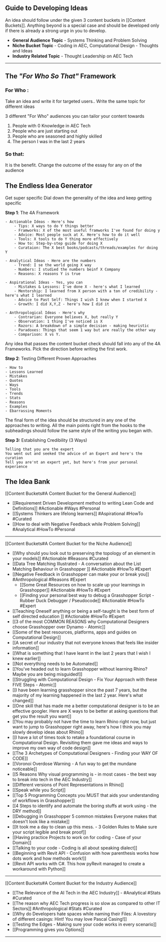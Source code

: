 ## Guide to Developing Ideas

An idea should follow under the given 3 content buckets in [[Content Buckets]]. Anything beyond is a special case and should be developed only if there is already a strong urge in you to develop. 

- **General Audience Topic** - Systems Thinking and Problem Solving
- **Niche Bucket Topic** - Coding in AEC, Computational Design - Thoughts and Ideas
- **Industry Related Topic** - Thought Leadership on AEC Tech

---
## The *"For Who So That"* Framework

### For Who :
Take an idea and write it for targeted users.. Write the same topic for different ideas

3 different "For Who" audiences you can tailor your content towards

1. People with 0 Knowledge in AEC Tech
2. People who are just starting out
3. People who are seasoned and highly skilled
4. The person I was in the last 2 years

### So that:
It is the benefit. Change the outcome of the essay for any on of the audience

## The Endless Idea Generator

Get super specific
Dial down the generality of the idea and keep getting specific

**Step 1**: The 4A Framework

	- Actionable Ideas - Here's how
		- Tips: X ways to do Y things better
		- Framworks: X of the most useful framworks I've found for doing y
		- Advice: Most people suck at X. Here's how to do it well
		- Tools: X tools to do Y thing more effectively
		- How to: Step-by-step guide for doing X
		- Curataion: The X best books/podcasts/threads/examples for doing Y
	  
	- Analytical Ideas - Here are the numbers
		- Trend: I se the world going X way
		- Numbers: I studied the numbers beinf X Company
		- Reasons: X reasons Y is true
	
	- Aspirational Ideas - Yes, you can
		- Mistakes & Lessons: I've done X - here's what I learned
		- Mentorship: I learned from X person with a ton of credibility - here's what I learned
		- Advice to Past Self: Things I wish I knew when I started X
		- Growth: I did X,Y,Z - here's how I did it
		
	- Anthropological Ideas - Here's why
		- Contrarian: Everyone believes X, but really Y
		- Observation: 1 thing I've noticed is X
		- Razors: A breakdown of a simple decision - making heuristic
		- Paradoxes: Things that seem 1 way but are really the other way
		- Comparison: X vs Y.

Any idea that passes the content bucket check should fall into any of the 4A Frameworks. Pick the direction before writing the first work.

**Step 2**: Testing Different Proven Approaches

	- How to
	- Lessons Learned
	- Mistakes
	- Quotes
	- Ways
	- Tools
	- Trends
	- Stats
	- Reasons
	- Examples
	- Ebarrassing Moments

The final form of the idea should be structured in any one of the approaches to writing. All the main points right from the hooks to the subheadings should follow the same style of the writing you began with. 

**Step 3:** Establishing Credibility (3 Ways)

	Telling that you are the expert
	You went out and seeked the advice of an Expert and here's the curation
	Tell you are'nt an expert yet, but here's from your personal experience

## The Idea Bank

[[Content Buckets#A Content Bucket for the General Audience]]

- [[Requirement Driven Development method to writing Lean Code and Definitions]] #Actionable #Ways #Personal
- [[Systems Thinkers are lifelong learners]] #Aspirational #HowTo #Curated 
- [[How to deal with Negative Feedback while Problem Solving]] #Analytical #HowTo #Personal  

---
[[Content Buckets#A Content Bucket for the Niche Audience]]

- [[Why should you look out to preserving the topology of an element in your models]] #Actionable #Reasons #Curated
- [[Data Tree Matching Illustrated - A conversation about the List Matching Behaviour in Grasshopper ]] #Actionable #HowTo #Expert
- [[Negative Feedback in Grasshopper can make your or break you]] #Anthropological #Reasons #Expert 
	- [[Some Great Resources on how to scale up your learnings in Grasshopper]] #Actionable #HowTo #Expert
	- [[Finding your personal best way to debug a Grasshopper Script - Rubber Duck Debugger / Pseudocode]] #Actionable #HowTo #Expert 
- [[Teaching Oneself anything or being a self-taught is the best form of self directed education ]] #Actionable #HowTo #Expert 
- [[3 of the most COMMON REASONS why Computational Designers choose Grasshopper over Dynamo - Atomic]] 
- [[Some of the best resources, platforms, apps and guides on Computational Design]]
- [[A secret of our industry that not everyone knows that feels like insider information]]
- [[What is something that I have learnt in the last 2 years that I wish I knew earlier]]
- [[Not everything needs to be Automated]]
- [[You've headed out to learn Grasshopper without learning Rhino? Maybe you are being misguided!]]
- [[Struggling with Computational Design - Fix Your Approach with these FIVE Steps - Atomic]]
- [[I have been learning grasshopper since the past 7 years, but the majority of my learning happened in the last 2 year. Here's what changed]]
- [[One skill that has made me a better computational designer is to be an effective googler. Here are X ways to be better at asking questions that get you the result you want]]
- [[You may probably not have the time to learn Rhino right now, but just want to jump to Grasshopper right away, here's how I think you may slowly develop ideas about Rhino]]
- [[I have a lot of times took to retake a foundational course in Computational Design. Revisiting them gave me ideas and ways to improve my own way of code design]]
- [[The 3 Archetypes of Computational Designers - Finding your WAY OF CODE]]
- [[Voronoi Overdose Warning - A fun way to get the mundane noticeable]]
- [[5 Reasons Why visual programming is - in most cases - the best way to break into tech in the AEC Industry]]
- [[Different versions of Point Representations in Rhino]]
- [[Speak while you Script]]
- [[Top 5 Programming Concepts you MUST that aids your understanding of workflows in Grasshopper]]
- [[4 Steps to identify and automate the boring stuffs at work using - the DRY method]]
- [[Debugging in Grasshopper 5 common mistakes Everyone makes that doesn't look like a mistake]]
- [[It took me a day to clean up this mess. - 3 Golden Rules to Make sure your script legible and break proof]]
- [[Having practice Projects to work on for coding - Case of your Domain]]
- [[Talking to your code - Coding is all about speaking dialect]]
- [[Beginning with Revit API - Confusion with how parenthesis works how dots work and how methods work!]]
- [[Revit API works with C#. This how pyRevit managed to create a workaround with Python]]
---
[[Content Buckets#A Content Bucket for the Industry Audience]]

* [[The Relevance of the AI Tech in the AEC Industry]] - #Analytical #Stats #Curated
* [[The reason why AEC Tech progress is so slow as compared to other IT Sectors]] #Anthropological #Stats #Curated
* [[Why do Developers hate spaces while naming their Files: A lovestory of different casings: Hint! You may love Pascal Casing!]]
* [[Testing the Edges - Making sure your code works in every scenario]]
* [[Programming gives you Options]]
---
